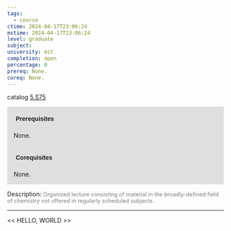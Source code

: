 ```yaml
---
tags:
  - course
ctime: 2024-04-17T23:06:24
mstime: 2024-04-17T23:06:24
level: graduate
subject: 
university: mit
completion: open
percentage: 0
prereq: None.
coreq: None.
---
```


catalog [5.S75](http://student.mit.edu/catalog/m5b.html#5.S75)

<span style="display: block; padding: 15px; background-color: rgb(100, 100, 100, 0.2);"><font id="m_prereq3292_0" style="display: block; font-family: Arial, sans-serif; font-weight: bold; padding: 5px">Prerequisites</font><br><span id="prereq3292_0">None.</span></span>
<span style="display: block; padding: 15px; background-color: rgb(100, 100, 100, 0.2);"><font id="m_coreq3292_0" style="display: block; font-family: Arial, sans-serif; font-weight: bold; padding: 5px">Corequisites</font><br><span id="coreq3292_0">None.</span></span>

<font style="">Description:</font>
<font style="color: grey; font-size: 0.8rem;">Organized lecture consisting of material in the broadly-defined field of chemistry not offered in regularly scheduled subjects.</font>



---

<< HELLO, WORLD >>
